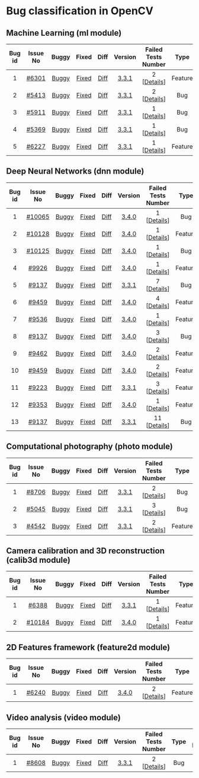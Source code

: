 # Bug classification in OpenCV

## Machine Learning (ml module)
  Bug id |Issue No | Buggy | Fixed | Diff | Version | Failed Tests <br> Number  | Type | Issue <br> Registered | Issue <br> Resolved | 
 :-------:|:-------:|:-----:|:-----:|:----:|:-------:|:------------------------:|:----:|:---------------------:|:-------------------:|
1 | [#6301](https://github.com/opencv/opencv/issues/6301) | [Buggy](https://github.com/tum-i22/CBugPP/blob/c15d2336f4a501e6d46dbb53b980e588b96a6149/Projects/opencv_ml/Bug%20id%201%20%5B%20Issue%20%236301%20%5D/svm.cpp) | [Fixed](https://github.com/tum-i22/CBugPP/blob/master/Projects/opencv_ml/Bug%20id%201%20%5B%20Issue%20%236301%20%5D/svm.cpp) | [Diff](https://github.com/tum-i22/CBugPP/commit/cb621d1ebd3f724b9a885858b46371902ccb33ca) | [3.3.1](https://github.com/opencv/opencv/tree/3.3.1) | 2 [[Details](https://raw.githubusercontent.com/tum-i22/CBugPP/master/Assets/opencv_ml/Bug_id_1_%5B%236301%5D_tear-down.png)] | Feature | Mar 19, 2016 | May 22, 2016 |
2 | [#5413](https://github.com/opencv/opencv/issues/5413) | [Buggy](https://github.com/tum-i22/CBugPP/blob/afacf80104b4c29e946003f94a8fd1b9c6232ab6/Projects/opencv_ml/Bug%20id%202%20%5B%20Issue%20%235413%20%5D/lr.cpp) | [Fixed](https://github.com/tum-i22/CBugPP/blob/master/Projects/opencv_ml/Bug%20id%202%20%5B%20Issue%20%235413%20%5D/lr.cpp) | [Diff](https://github.com/tum-i22/CBugPP/commit/949258143968a02b43b2e233d01f745c2e726659) | [3.3.1](https://github.com/opencv/opencv/tree/3.3.1) | 2 [[Details](https://raw.githubusercontent.com/tum-i22/CBugPP/master/Assets/opencv_ml/Bug_id_2_%5B%235413%5D_tear-down.png)] | Bug | Sep 28, 2015 | Dec 23, 2015 |
3 | [#5911](https://github.com/opencv/opencv/issues/5911) | [Buggy](https://github.com/tum-i22/CBugPP/blob/600e1a81dd8ea4f994accb7f5fd19fa7eafd4f46/Projects/opencv_ml/Bug%20id%203%20%5B%20Issue%20%235911%20%5D/nbayes.cpp) | [Fixed](https://github.com/tum-i22/CBugPP/blob/master/Projects/opencv_ml/Bug%20id%203%20%5B%20Issue%20%235911%20%5D/nbayes.cpp) | [Diff](https://github.com/tum-i22/CBugPP/commit/200ec3fc666f96b1f0b309fc78b351870112c6df) | [3.3.1](https://github.com/opencv/opencv/tree/3.3.1) | 1 [[Details](https://raw.githubusercontent.com/tum-i22/CBugPP/master/Assets/opencv_ml/Bug_id_3_%5B%235911%5D_tear-down.png)] | Bug | Jan 2, 2016 | Jan 6, 2016 |
4 | [#5369](https://github.com/opencv/opencv/issues/5369) | [Buggy](https://github.com/tum-i22/CBugPP/blob/a91ef25eb1aebb997e2bcf19d90bd45cd9e688a8/Projects/opencv_ml/Bug%20id%204%20%5B%20Issue%20%235369%20%5D/svm.cpp) | [Fixed](https://github.com/tum-i22/CBugPP/blob/master/Projects/opencv_ml/Bug%20id%204%20%5B%20Issue%20%235369%20%5D/svm.cpp) | [Diff](https://github.com/tum-i22/CBugPP/commit/ebc0058589f5f8fa754b648ff159daf9cd32a596) | [3.3.1](https://github.com/opencv/opencv/tree/3.3.1) | 1 [[Details](https://raw.githubusercontent.com/tum-i22/CBugPP/master/Assets/opencv_ml/Bug_id_4_%5B%235369%5D_tear-down.png)] | Bug | Sep 19, 2015 | Dec 9, 2015 |
5 | [#6227](https://github.com/opencv/opencv/issues/6227) | [Buggy](https://github.com/tum-i22/CBugPP/tree/988ebe66d831d230a131a0b8d288813a2dcc3134/Projects/opencv_ml/Bug%20id%205%20%5B%20Issue%20%236227%20%5D) | [Fixed](https://github.com/tum-i22/CBugPP/tree/master/Projects/opencv_ml/Bug%20id%205%20%5B%20Issue%20%236227%20%5D) | [Diff](https://github.com/tum-i22/CBugPP/commit/f6384457554d2a58cbdea1c287b35706c3ecc550) | [3.3.1](https://github.com/opencv/opencv/tree/3.3.1) | 1 [[Details](https://raw.githubusercontent.com/tum-i22/CBugPP/master/Assets/opencv_ml/Bug_id_5_%5B%236227%5D_tear-down.png)] | Feature | Mar 9, 2016 | Mar 2, 2017 |


## Deep Neural Networks (dnn module)
  Bug id |Issue No | Buggy | Fixed | Diff | Version | Failed Tests <br> Number  | Type | Issue <br> Registered | Issue <br> Resolved | 
 :-------:|:-------:|:-----:|:-----:|:----:|:-------:|:------------------------:|:----:|:---------------------:|:-------------------:|
1 | [#10065](https://github.com/opencv/opencv/issues/10065) | [Buggy](https://github.com/tum-i22/CBugPP/blob/ef90d77fb5278c584a5397219fc9a9b338ad0809/Projects/opencv_dnn/Bug%20id%201%20%5B%20Issue%20%2310065%20%5D/tf_importer.cpp) | [Fixed](https://github.com/tum-i22/CBugPP/blob/master/Projects/opencv_dnn/Bug%20id%201%20%5B%20Issue%20%2310065%20%5D/tf_importer.cpp) | [Diff](https://github.com/tum-i22/CBugPP/commit/fd0fd112b602bce715def80fc492df0c3231e11d#diff-d9712208ab700676957dc2e95f6b3d79) | [3.4.0](https://github.com/opencv/opencv/tree/3.4.0) | 1 [[Details](https://raw.githubusercontent.com/tum-i22/CBugPP/master/Assets/opencv_dnn/Bug_id_1_%5B%2310065%5D_tear-down.png)] | Bug | Nov 10, 2017 | Dec 22, 2017 |
2 | [#10128](https://github.com/opencv/opencv/issues/10128) | [Buggy](https://github.com/tum-i22/CBugPP/blob/4e7dac27f39ed52cb9743c9946067715b59ac7ee/Projects/opencv_dnn/Bug%20id%202%20%5B%20Issue%20%2310128%20%5D/torch_importer.cpp) | [Fixed](https://github.com/tum-i22/CBugPP/blob/df4bffef753c972559c4a06b39d4553f252e3e9e/Projects/opencv_dnn/Bug%20id%202%20%5B%20Issue%20%2310128%20%5D/torch_importer.cpp) | [Diff](https://github.com/tum-i22/CBugPP/commit/df4bffef753c972559c4a06b39d4553f252e3e9e#diff-568c0773293f1bcebbe33923827de274) | [3.4.0](https://github.com/opencv/opencv/tree/3.4.0) | 1 [[Details](https://raw.githubusercontent.com/tum-i22/CBugPP/master/Assets/opencv_dnn/Bug_id_2_%5B%2310128%5D_tear-down.PNG)] | Feature  | Nov 21, 2017 | Dec 5, 2017 |
3 | [#10125](https://github.com/opencv/opencv/issues/10125) | [Buggy](https://github.com/tum-i22/CBugPP/blob/4661e3681ab846e6c42b507f67dd585ec9f7d2a9/Projects/opencv_dnn/Bug%20id%203%20%5B%20Issue%20%2310125%20%5D/dnn.cpp) | [Fixed](https://github.com/tum-i22/CBugPP/blob/c4ac49f00871e4d5dbd0dd912e16fe34ce55df52/Projects/opencv_dnn/Bug%20id%203%20%5B%20Issue%20%2310125%20%5D/dnn.cpp) | [Diff](https://github.com/tum-i22/CBugPP/commit/c4ac49f00871e4d5dbd0dd912e16fe34ce55df52#diff-d102c07adf23d9d0e064f8d861d09c90) | [3.4.0](https://github.com/opencv/opencv/tree/3.4.0) | 1 [[Details](https://raw.githubusercontent.com/tum-i22/CBugPP/master/Assets/opencv_dnn/Bug_id_3_%5B%2310125%5D_tear-down.png)] | Bug | Nov 21, 2017 | Nov 22, 2017 |
4 | [#9926](https://github.com/opencv/opencv/issues/9926) | [Buggy](https://github.com/tum-i22/CBugPP/blob/0a61f226e627af16361317145b4e56ad6fc79996/Projects/opencv_dnn/Bug%20id%204%20%5B%20Issue%20%239926%20%5D/dnn.cpp) | [Fixed](https://github.com/tum-i22/CBugPP/blob/a7b3b0572df392dbd1379b7979ab7b1267686255/Projects/opencv_dnn/Bug%20id%204%20%5B%20Issue%20%239926%20%5D/dnn.cpp) | [Diff](https://github.com/tum-i22/CBugPP/commit/a7b3b0572df392dbd1379b7979ab7b1267686255#diff-0f8d8571cb894d18f317a428851af94f) | [3.4.0](https://github.com/opencv/opencv/tree/3.4.0) | 1 [[Details](https://raw.githubusercontent.com/tum-i22/CBugPP/master/Assets/opencv_dnn/Bug_id_4_%5B%239926%5D_tear-down.png)] | Feature | Oct 24, 2017 | Oct 27, 2017 |
5 | [#9137](https://github.com/opencv/opencv/issues/9137) | [Buggy](https://github.com/tum-i22/CBugPP/blob/e45761d770bfb753dd8e84e2f0bab13d5e1a79f6/Projects/opencv_dnn/Bug%20id%205%20%5B%20Issue%20%239137%20%5D/convolution_layer.cpp) | [Fixed](https://github.com/tum-i22/CBugPP/blob/master/Projects/opencv_dnn/Bug%20id%205%20%5B%20Issue%20%239137%20%5D/convolution_layer.cpp) | [Diff](https://github.com/tum-i22/CBugPP/commit/863e866f80117cebc5ec390d13999fbbaa287d75) | [3.3.1](https://github.com/opencv/opencv/tree/3.3.1) | 7 [[Details](https://raw.githubusercontent.com/tum-i22/CBugPP/master/Assets/opencv_dnn/Bug_id_5_%5B%239137%5D_tear-down.png)] | Bug |  Jul 11, 2017 | Sep 5, 2017 |
6 | [#9459](https://github.com/opencv/opencv/issues/9459) | [Buggy](https://github.com/tum-i22/CBugPP/blob/95f72f4fd8f1257ce109c6517b9ebcd969aa56b9/Projects/opencv_dnn/Bug%20id%206%20%5B%20Issue%20%239459%20%5D/recurrent_layers.cpp) | [Fixed](https://github.com/tum-i22/CBugPP/blob/master/Projects/opencv_dnn/Bug%20id%206%20%5B%20Issue%20%239459%20%5D/recurrent_layers.cpp) | [Diff](https://github.com/tum-i22/CBugPP/commit/b67fcc0dd5eeb04307af5d1ac3b9fb59ef1dc232) | [3.4.0](https://github.com/opencv/opencv/tree/3.4.0) | 4 [[Details](https://raw.githubusercontent.com/tum-i22/CBugPP/master/Assets/opencv_dnn/Bug_id_6_%5B%239459%5D_tear-down.png)] | Feature | Aug 24, 2017 | Sep 28, 2017 |
7 | [#9536](https://github.com/opencv/opencv/issues/9536) | [Buggy](https://github.com/tum-i22/CBugPP/blob/99ea06367aeb27367f653bfc5e2334955ab846e8/Projects/opencv_dnn/Bug%20id%207%20%5B%20Issue%20%239536%20%5D/tf_importer.cpp) | [Fixed](https://github.com/tum-i22/CBugPP/blob/8216e8698ef289a7343df07d9c78f342a303aa84/Projects/opencv_dnn/Bug%20id%207%20%5B%20Issue%20%239536%20%5D/tf_importer.cpp) | [Diff](https://github.com/tum-i22/CBugPP/commit/8216e8698ef289a7343df07d9c78f342a303aa84) | [3.4.0](https://github.com/opencv/opencv/tree/3.4.0) | 1 [[Details](https://raw.githubusercontent.com/tum-i22/CBugPP/master/Assets/opencv_dnn/Bug_id_7_%5B%239536%5D_tear-down.png)] | Feature | Sep 1, 2017 | Sep 21, 2017 |
8 | [#9137](https://github.com/opencv/opencv/issues/9137) | [Buggy](https://github.com/tum-i22/CBugPP/blob/310096899bd5a98078c284e4e5866377ae0c4786/Projects/opencv_dnn/Bug%20id%208%20%5B%20Issue%20%239137%20%5D/padding_layer.cpp) | [Fixed](https://github.com/tum-i22/CBugPP/blob/master/Projects/opencv_dnn/Bug%20id%208%20%5B%20Issue%20%239137%20%5D/padding_layer.cpp) | [Diff](https://github.com/tum-i22/CBugPP/commit/6454a3021b8e1b4cf62f97a9393852530a6a264e) | [3.4.0](https://github.com/opencv/opencv/tree/3.4.0) | 3 [[Details](https://raw.githubusercontent.com/tum-i22/CBugPP/master/Assets/opencv_dnn/Bug_id_8_%5B%239137%5D_tear-down.png)] | Bug |  Jul 11, 2017 | Sep 5, 2017
9 | [#9462](https://github.com/opencv/opencv/issues/9462) | [Buggy](https://github.com/tum-i22/CBugPP/tree/8c00b9214cb8cf1e4e3de88ee5b29e4f85129f01/Projects/opencv_dnn/Bug%20id%209%20%5B%20Issue%20%239462%20%5D) | [Fixed](https://github.com/tum-i22/CBugPP/tree/master/Projects/opencv_dnn/Bug%20id%209%20%5B%20Issue%20%239462%20%5D) | [Diff](https://github.com/tum-i22/CBugPP/commit/4fcdc0ddaa064493fbec378dd3d213b8ba27a1e0) | [3.4.0](https://github.com/opencv/opencv/tree/3.4.0) | 2 [[Details](https://raw.githubusercontent.com/tum-i22/CBugPP/master/Assets/opencv_dnn/Bug_id_9_%5B%239462%5D_tear-down.png)] | Feature | Aug 25, 2017 | Sep 18, 2017 |
10 | [#9459](https://github.com/opencv/opencv/issues/9459) | [Buggy](https://github.com/tum-i22/CBugPP/blob/fe4a3a3a4486485762bcc33d989df8d33360f47f/Projects/opencv_dnn/Bug%20id%2010%20%5B%20Issue%20%239459%20%5D/tf_importer.cpp) | [Fixed](https://github.com/tum-i22/CBugPP/blob/master/Projects/opencv_dnn/Bug%20id%2010%20%5B%20Issue%20%239459%20%5D/tf_importer.cpp) | [Diff](https://github.com/tum-i22/CBugPP/commit/f576529a2e3d0c97dae1a4ede754a4628a9953be) | [3.4.0](https://github.com/opencv/opencv/tree/3.4.0) | 2 [[Details](https://raw.githubusercontent.com/tum-i22/CBugPP/master/Assets/opencv_dnn/Bug_id_10_%5B%239459%5D_tear-down.png)] | Feature | Aug 24, 2017 | Sep 28, 2017 |
11 | [#9223](https://github.com/opencv/opencv/issues/9223) | [Buggy](https://github.com/tum-i22/CBugPP/tree/15247eeb28e093248dcc4e591071c3dcadf45e8e/Projects/opencv_dnn/Bug%20id%2011%20%5B%20Issue%20%239223%20%5D) | [Fixed](https://github.com/tum-i22/CBugPP/tree/master/Projects/opencv_dnn/Bug%20id%2011%20%5B%20Issue%20%239223%20%5D) | [Diff](https://github.com/tum-i22/CBugPP/commit/48311edddb32b3b71f72c7db7ce20ea8893d50e6) | [3.3.1](https://github.com/opencv/opencv/tree/3.3.1) | 3 [[Details](https://raw.githubusercontent.com/tum-i22/CBugPP/master/Assets/opencv_dnn/Bug_id_11_%5B%239223%5D_tear-down.png)] | Feature | Jul 24, 2017 | Aug 2, 2017 |
12 | [#9353](https://github.com/opencv/opencv/issues/9353) | [Buggy](https://github.com/tum-i22/CBugPP/blob/924598378d192a09b441dfe00e9b4aa78cc97cd2/Projects/opencv_dnn/Bug%20id%2012%20%5B%20Issue%20%239353%20%5D/tf_importer.cpp) | [Fixed](https://github.com/tum-i22/CBugPP/blob/master/Projects/opencv_dnn/Bug%20id%2012%20%5B%20Issue%20%239353%20%5D/tf_importer.cpp) | [Diff](https://github.com/tum-i22/CBugPP/commit/51bd261bc28a3bebc4b2aa25bb4a5e4564a87e02) | [3.4.0](https://github.com/opencv/opencv/tree/3.4.0) | 1 [[Details](https://raw.githubusercontent.com/tum-i22/CBugPP/master/Assets/opencv_dnn/Bug_id_12_%5B%239353%5D_tear-down.png)] | Feature | Aug 12, 2017 | Oct 6, 2017 |
13 | [#9137](https://github.com/opencv/opencv/issues/9137) | [Buggy](https://github.com/tum-i22/CBugPP/blob/b4155adffe321a652f40cbac9de2d6642dbacaec/Projects/opencv_dnn/Bug%20id%2013%20%5B%20Issue%20%239137%20%5D/tf_importer.cpp) | [Fixed](https://github.com/tum-i22/CBugPP/blob/master/Projects/opencv_dnn/Bug%20id%2013%20%5B%20Issue%20%239137%20%5D/tf_importer.cpp) | [Diff](https://github.com/tum-i22/CBugPP/commit/4dabceeab99e8197f0db20b3ca8ece72844a7c03) | [3.3.1](https://github.com/opencv/opencv/tree/3.3.1) | 11 [[Details](https://raw.githubusercontent.com/tum-i22/CBugPP/master/Assets/opencv_dnn/Bug_id_13_%5B%239137%5D_tear-down.png)] | Bug |  Jul 11, 2017 | Sep 5, 2017 |


## Computational photography (photo module)
  Bug id |Issue No | Buggy | Fixed | Diff | Version | Failed Tests <br> Number  | Type | Issue <br> Registered | Issue <br> Resolved | 
 :-------:|:-------:|:-----:|:-----:|:----:|:-------:|:------------------------:|:----:|:---------------------:|:-------------------:|
 1 | [#8706](https://github.com/opencv/opencv/issues/8706) | [Buggy](https://github.com/tum-i22/CBugPP/blob/cc5570a8403ce9bda2101bc29f9cc36c917f90d6/Projects/opencv_photo/Bug%20id%201%20%5B%20Issue%20%238706%20%5D/hdr_common.cpp) | [Fixed](https://github.com/tum-i22/CBugPP/blob/master/Projects/opencv_photo/Bug%20id%201%20%5B%20Issue%20%238706%20%5D/hdr_common.cpp) | [Diff](https://github.com/tum-i22/CBugPP/commit/4fa31387912fe0c54a159a04ddb26b5c42eb22ff) | [3.3.1](https://github.com/opencv/opencv/tree/3.3.1) | 2 [[Details](https://raw.githubusercontent.com/tum-i22/CBugPP/master/Assets/opencv_photo/Bug_id_1_%5B%238706%5D_tear-down.png)] | Bug |  May 9, 2017 | May 24, 2017 |
  2 | [#5045](https://github.com/opencv/opencv/issues/5045) | [Buggy](https://github.com/tum-i22/CBugPP/blob/6667f17ca43c8ce9dc3f2f8d571caf6f048395b5/Projects/opencv_photo/Bug%20id%202%20%5B%20Issue%20%235045%20%5D/seamless_cloning.cpp) | [Fixed](https://github.com/tum-i22/CBugPP/blob/master/Projects/opencv_photo/Bug%20id%202%20%5B%20Issue%20%235045%20%5D/seamless_cloning.cpp) | [Diff](https://github.com/tum-i22/CBugPP/commit/4260449fe6b257f21cef9db73d1cb5b910ac7196) | [3.3.1](https://github.com/opencv/opencv/tree/3.3.1) | 3 [[Details](https://raw.githubusercontent.com/tum-i22/CBugPP/master/Assets/opencv_photo/Bug_id_2_%5B%235045%5D_tear-down.png)] | Bug |  Jul 27, 2015 | Sep 19, 2017 |
  3 | [#4542](https://github.com/opencv/opencv/issues/4542) | [Buggy](https://github.com/tum-i22/CBugPP/blob/d03ac805ee79778aa4f3a06478abe55cd9ba4161/Projects/opencv_photo/Bug%20id%203%20%5B%20Issue%20%234542%20%5D/inpaint.cpp) | [Fixed](https://github.com/tum-i22/CBugPP/blob/master/Projects/opencv_photo/Bug%20id%203%20%5B%20Issue%20%234542%20%5D/inpaint.cpp) | [Diff](https://github.com/tum-i22/CBugPP/commit/1d2ceb63ec928f9dd7cd9a98365ddab6e5302ded) | [3.3.1](https://github.com/opencv/opencv/tree/3.3.1) | 2 [[Details](https://raw.githubusercontent.com/tum-i22/CBugPP/master/Assets/opencv_photo/Bug_id_3_%5B%234542%5D_tear-down.png)] | Feature |  Jul 27, 2015 | May 24, 2017 |


## Camera calibration and 3D reconstruction (calib3d module)
  Bug id |Issue No | Buggy | Fixed | Diff | Version | Failed Tests <br> Number  | Type | Issue <br> Registered | Issue <br> Resolved | 
 :-------:|:-------:|:-----:|:-----:|:----:|:-------:|:------------------------:|:----:|:---------------------:|:-------------------:|
 1 | [#6388](https://github.com/opencv/opencv/issues/6388) | [Buggy](https://github.com/tum-i22/CBugPP/blob/5739610eb291f0a706500351d6484d56b6936baa/Projects/opencv_calib3d/Bug%20id%201%20%5B%20Issue%20%236388%20%5D/fisheye.cpp) | [Fixed](https://github.com/tum-i22/CBugPP/blob/master/Projects/opencv_calib3d/Bug%20id%201%20%5B%20Issue%20%236388%20%5D/fisheye.cpp) | [Diff](https://github.com/tum-i22/CBugPP/commit/2e5e20abf62286361abf458f1226d5b06ad91baa) | [3.3.1](https://github.com/opencv/opencv/tree/3.3.1) | 1 [[Details](https://raw.githubusercontent.com/tum-i22/CBugPP/e9ff73dd7deef099e4ee66b919c381e11143b797/Assets/opencv_calib3d/Bug_id_1_%5B%236388%5D_tear-down.png)] | Feature |  Apr 12, 2016 | Aug 2, 2016 |
 2 | [#10184](https://github.com/opencv/opencv/issues/10184) | [Buggy](https://github.com/tum-i22/CBugPP/blob/00c1984121ffe20c726246e987258f201a0e2810/Projects/opencv_calib3d/Bug%20id%202%20%5B%20Issue%20%2310184%20%5D/solvepnp.cpp) | [Fixed](https://github.com/tum-i22/CBugPP/blob/master/Projects/opencv_calib3d/Bug%20id%202%20%5B%20Issue%20%2310184%20%5D/solvepnp.cpp) | [Diff](https://github.com/tum-i22/CBugPP/commit/5252d3dec96f5653d46fb076c3ee4d7da2781488) | [3.4.0](https://github.com/opencv/opencv/tree/3.4.0) | 1 [[Details](https://raw.githubusercontent.com/tum-i22/CBugPP/master/Assets/opencv_calib3d/Bug_id_2_%5B%2310184%5D_tear-down.png)] | Feature |  Nov 29, 2017 | Nov 29, 2017 |
 
 ## 2D Features framework (feature2d module)
   Bug id |Issue No | Buggy | Fixed | Diff | Version | Failed Tests <br> Number  | Type | Issue <br> Registered | Issue <br> Resolved | 
 :-------:|:-------:|:-----:|:-----:|:----:|:-------:|:------------------------:|:----:|:---------------------:|:-------------------:|
 1 | [#6240](https://github.com/opencv/opencv/issues/6240) | [Buggy](https://github.com/tum-i22/CBugPP/blob/f2cf18bbdfa25257d941ed9ba4fbb395ac3b695b/Projects/opencv_feature2d/Bug%20id%201%20%5B%20Issue%20%236240%20%5D/agast.cpp) | [Fixed](https://github.com/tum-i22/CBugPP/blob/master/Projects/opencv_feature2d/Bug%20id%201%20%5B%20Issue%20%236240%20%5D/agast.cpp) | [Diff](https://github.com/tum-i22/CBugPP/commit/e4b02842d25d7e1b37da080ebcdd40937963e40d) | [3.4.0](https://github.com/opencv/opencv/tree/3.4.0) | 2 [[Details](https://raw.githubusercontent.com/tum-i22/CBugPP/master/Assets/opencv_features2d/Bug_id_1_%5B%236240%5D_tear-down.PNG)] | Feature |  Mar 12, 2016 | Mar 12, 2016 |
 
 ## Video analysis (video module)
  Bug id |Issue No | Buggy | Fixed | Diff | Version | Failed Tests <br> Number  | Type | Issue <br> Registered | Issue <br> Resolved | 
:-------:|:-------:|:-----:|:-----:|:----:|:-------:|:------------------------:|:----:|:---------------------:|:-------------------:|
1 | [#8608](https://github.com/opencv/opencv/issues/8608) | [Buggy](https://github.com/tum-i22/CBugPP/blob/198c3d55b3e281509631ba77ac2c1fab6803a803/Projects/opencv_video/Bug%20id%201%20%5B%20Issue%20%238608%20%5D/lkpyramid..cpp) | [Fixed](https://github.com/tum-i22/CBugPP/blob/master/Projects/opencv_video/Bug%20id%201%20%5B%20Issue%20%238608%20%5D/lkpyramid..cpp) | [Diff](https://github.com/tum-i22/CBugPP/commit/dd3f2f79bbb55c07c205a801ae67d50edb954981) | [3.3.1](https://github.com/opencv/opencv/tree/3.3.1) | 2 [[Details](https://raw.githubusercontent.com/tum-i22/CBugPP/master/Assets/opencv_video/Bug_id_1_%5B%238608%5D_tear-down.png)] | Bug |  Apr 19, 2017 | May 4, 2017 |
